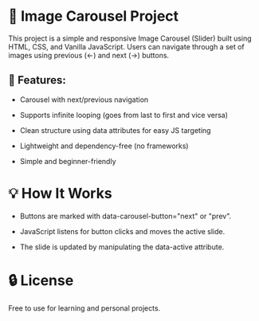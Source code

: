 # 🎠 Image Carousel Project
This project is a simple and responsive Image Carousel (Slider) built using HTML, CSS, and Vanilla JavaScript.
Users can navigate through a set of images using previous (←) and next (→) buttons.

## 🚀 Features:
- Carousel with next/previous navigation
        
- Supports infinite looping (goes from last to first and vice versa)
        
- Clean structure using data attributes for easy JS targeting
        
- Lightweight and dependency-free (no frameworks)
        
- Simple and beginner-friendly
    
# 💡 How It Works
- Buttons are marked with data-carousel-button="next" or "prev".

- JavaScript listens for button clicks and moves the active slide.

- The slide is updated by manipulating the data-active attribute.

# 🔒 License
Free to use for learning and personal projects.



